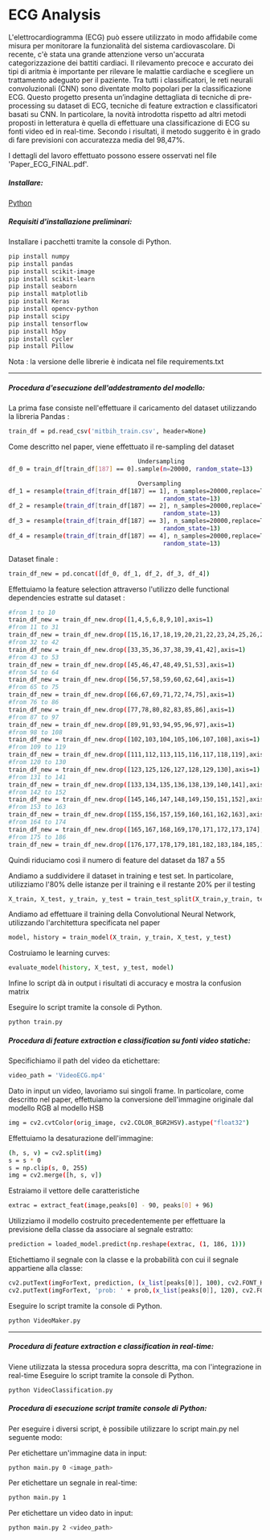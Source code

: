 # ECG Analysis
L'elettrocardiogramma (ECG) può essere utilizzato in modo affidabile come misura per monitorare la funzionalità del sistema cardiovascolare. Di recente, c'è stata una grande attenzione verso un'accurata categorizzazione dei battiti cardiaci. Il rilevamento precoce e accurato dei tipi di aritmia è importante per rilevare le malattie cardiache e scegliere un trattamento adeguato per il paziente. Tra tutti i classificatori, le reti neurali convoluzionali (CNN) sono diventate molto popolari per la classificazione ECG. Questo progetto presenta un’indagine dettagliata di tecniche di pre-processing su dataset di ECG, tecniche di feature extraction e classificatori basati su CNN. In particolare, la novità introdotta rispetto ad altri metodi proposti in letteratura è quella di effettuare una classificazione di ECG su fonti video ed in real-time. Secondo i risultati, il metodo suggerito è in grado di fare previsioni con accuratezza media del 98,47%.

I dettagli del lavoro effettuato possono essere osservati nel file 'Paper_ECG_FINAL.pdf'.

##### Installare:
[Python](https://www.python.org/downloads/)

##### Requisiti d'installazione preliminari:
Installare i pacchetti tramite la console di Python.
```bash
pip install numpy
pip install pandas
pip install scikit-image
pip install scikit-learn
pip install seaborn
pip install matplotlib
pip install Keras
pip install opencv-python
pip install scipy
pip install tensorflow
pip install h5py
pip install cycler
pip install Pillow
```
Nota : la versione delle librerie è indicata nel file requirements.txt

---
##### Procedura d'esecuzione dell'addestramento del modello: 
La prima fase consiste nell'effettuare il caricamento del dataset utilizzando la libreria Pandas : 
```bash
train_df = pd.read_csv('mitbih_train.csv', header=None)
```

Come descritto nel paper, viene effettuato il re-sampling del dataset
```bash
                                    Undersampling
df_0 = train_df[train_df[187] == 0].sample(n=20000, random_state=13)

                                    Oversampling
df_1 = resample(train_df[train_df[187] == 1], n_samples=20000,replace=True,
                                           random_state=13)
df_2 = resample(train_df[train_df[187] == 2], n_samples=20000,replace=True,
                                           random_state=13)
df_3 = resample(train_df[train_df[187] == 3], n_samples=20000,replace=True,
                                           random_state=13)
df_4 = resample(train_df[train_df[187] == 4], n_samples=20000,replace=True,
                                           random_state=13)
```
Dataset finale : 
```bash
train_df_new = pd.concat([df_0, df_1, df_2, df_3, df_4])
```
Effettuiamo la feature selection attraverso l'utilizzo delle functional dependencies estratte sul dataset : 
```bash
#from 1 to 10
train_df_new = train_df_new.drop([1,4,5,6,8,9,10],axis=1)
#from 11 to 31
train_df_new = train_df_new.drop([15,16,17,18,19,20,21,22,23,24,25,26,27,28,29,30,31],axis=1)
#from 32 to 42
train_df_new = train_df_new.drop([33,35,36,37,38,39,41,42],axis=1)
#from 43 to 53
train_df_new = train_df_new.drop([45,46,47,48,49,51,53],axis=1)
#from 54 to 64
train_df_new = train_df_new.drop([56,57,58,59,60,62,64],axis=1)
#from 65 to 75
train_df_new = train_df_new.drop([66,67,69,71,72,74,75],axis=1)
#from 76 to 86
train_df_new = train_df_new.drop([77,78,80,82,83,85,86],axis=1)
#from 87 to 97
train_df_new = train_df_new.drop([89,91,93,94,95,96,97],axis=1)
#from 98 to 108
train_df_new = train_df_new.drop([102,103,104,105,106,107,108],axis=1)
#from 109 to 119
train_df_new = train_df_new.drop([111,112,113,115,116,117,118,119],axis=1)
#from 120 to 130
train_df_new = train_df_new.drop([123,125,126,127,128,129,130],axis=1)
#from 131 to 141
train_df_new = train_df_new.drop([133,134,135,136,138,139,140,141],axis=1)
#from 142 to 152
train_df_new = train_df_new.drop([145,146,147,148,149,150,151,152],axis=1)
#from 153 to 163
train_df_new = train_df_new.drop([155,156,157,159,160,161,162,163],axis=1)
#from 164 to 174
train_df_new = train_df_new.drop([165,167,168,169,170,171,172,173,174],axis=1)
#from 175 to 186
train_df_new = train_df_new.drop([176,177,178,179,181,182,183,184,185,186],axis=1)
```
Quindi riduciamo così il numero di feature del dataset da 187 a 55

Andiamo a suddividere il dataset in training e test set. In particolare, utilizziamo l'80% delle istanze per il training e il restante 20% per il testing
```bash
X_train, X_test, y_train, y_test = train_test_split(X_train,y_train, test_size = 0.2, random_state = 42)
```
Andiamo ad effettuare il training della Convolutional Neural Network, utilizzando l'architettura specificata nel paper
```bash
model, history = train_model(X_train, y_train, X_test, y_test)
```
Costruiamo le learning curves: 
```bash
evaluate_model(history, X_test, y_test, model)
```
Infine lo script dà in output i risultati di accuracy e mostra la confusion matrix

Eseguire lo script tramite la console di Python.
```bash
python train.py
```
##### Procedura di feature extraction e classification su fonti video statiche: 
Specifichiamo il path del video da etichettare:
```bash
video_path = 'VideoECG.mp4'
```
Dato in input un video, lavoriamo sui singoli frame. In particolare, come descritto nel paper, effettuiamo la conversione dell'immagine originale dal modello RGB al modello HSB
```bash
img = cv2.cvtColor(orig_image, cv2.COLOR_BGR2HSV).astype("float32")
```
Effettuiamo la desaturazione dell'immagine: 
```bash
(h, s, v) = cv2.split(img)
s = s * 0
s = np.clip(s, 0, 255)
img = cv2.merge([h, s, v])
```
Estraiamo il vettore delle caratteristiche 
```bash
extrac = extract_feat(image,peaks[0] - 90, peaks[0] + 96)
```
Utilizziamo il modello costruito precedentemente per effettuare la previsione della classe da associare al segnale estratto: 
```bash
prediction = loaded_model.predict(np.reshape(extrac, (1, 186, 1)))
```
Etichettiamo il segnale con la classe e la probabilità con cui il segnale appartiene alla classe:
```bash
cv2.putText(imgForText, prediction, (x_list[peaks[0]], 100), cv2.FONT_HERSHEY_SIMPLEX, 0.7, 0)
cv2.putText(imgForText, 'prob: ' + prob,(x_list[peaks[0]], 120), cv2.FONT_HERSHEY_SIMPLEX, 0.4,0)
```
Eseguire lo script tramite la console di Python.
```bash
python VideoMaker.py
```
---
##### Procedura di feature extraction e classification in real-time:
Viene utilizzata la stessa procedura sopra descritta, ma con l'integrazione in real-time
Eseguire lo script tramite la console di Python.
```bash
python VideoClassification.py
```
##### Procedura di esecuzione script tramite console di Python:
Per eseguire i diversi script, è possibile utilizzare lo script main.py nel seguente modo:

Per etichettare un'immagine data in input:
```bash
python main.py 0 <image_path>
```

Per etichettare un segnale in real-time:
```bash
python main.py 1
```

Per etichettare un video dato in input:
```bash
python main.py 2 <video_path>
```
